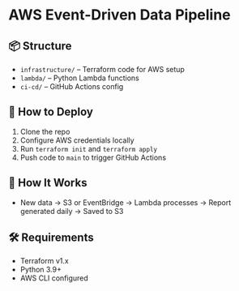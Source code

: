 # AWS Event-Driven Data Pipeline

## 📦 Structure
- `infrastructure/` – Terraform code for AWS setup
- `lambda/` – Python Lambda functions
- `ci-cd/` – GitHub Actions config

## 🚀 How to Deploy
1. Clone the repo
2. Configure AWS credentials locally
3. Run `terraform init` and `terraform apply`
4. Push code to `main` to trigger GitHub Actions

## 🔁 How It Works
- New data → S3 or EventBridge → Lambda processes → Report generated daily → Saved to S3

## 🛠 Requirements
- Terraform v1.x
- Python 3.9+
- AWS CLI configured
